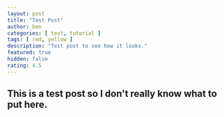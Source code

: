```yaml
---
layout: post
title: "Test Post"
author: ben
categories: [ test, tutorial ]
tags: [ red, yellow ]
description: "Test post to see how it looks."
featured: true
hidden: false
rating: 4.5
---
```


## This is a test post so I don't really know what to put here.
